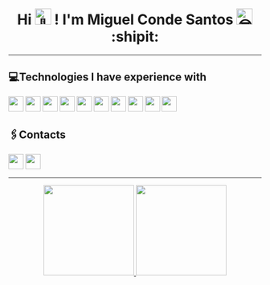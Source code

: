 <h1 align='center'>
  Hi
  <picture>
    <source srcset="https://fonts.gstatic.com/s/e/notoemoji/latest/1f44b/512.webp" type="image/webp">
    <img src="https://fonts.gstatic.com/s/e/notoemoji/latest/1f44b/512.gif" alt="👋" width="32" height="32">
  </picture>! 
  I'm Miguel Conde Santos 
  <picture>
    <source srcset="https://fonts.gstatic.com/s/e/notoemoji/latest/1f60e/512.webp" type="image/webp">
    <img src="https://fonts.gstatic.com/s/e/notoemoji/latest/1f60e/512.gif" alt="😎" width="32" height="32">
  </picture> :shipit:
</h1>
<hr>

## 💻Technologies I have experience with
<div>
<img src="https://img.shields.io/badge/Python-%238ec07c?style=flat-square&logo=python&logoColor=%23fe8019&labelColor=%23504945&color=%23504945"  height="30">
<img src="https://img.shields.io/badge/TypeScript-%238ec07c?style=flat-square&logo=typescript&logoColor=%23fe8019&labelColor=%23504945&color=%23504945" height="30">
<img src="https://img.shields.io/badge/JavaScript-%238ec07c?style=flat-square&logo=javascript&logoColor=%23fe8019&labelColor=%23504945&color=%23504945" height="30">
<img src="https://img.shields.io/badge/HTML5-%238ec07c?style=flat-square&logo=html5&logoColor=%23fe8019&labelColor=%23504945&color=%23504945" height="30">
<img src="https://img.shields.io/badge/CSS3-%238ec07c?style=flat-square&logo=css3&logoColor=%23fe8019&labelColor=%23504945&color=%23504945" height="30">
<img src="https://img.shields.io/badge/Flask-%238ec07c?style=flat-square&logo=flask&logoColor=%23fe8019&labelColor=%23504945&color=%23504945" height="30">
<img src="https://img.shields.io/badge/React-%238ec07c?style=flat-square&logo=react&logoColor=%23fe8019&labelColor=%23504945&color=%23504945" height="30">
<img src="https://img.shields.io/badge/Node.js-%238ec07c?style=flat-square&logo=node.js&logoColor=%23fe8019&labelColor=%23504945&color=%23504945" height="30">
<img src="https://img.shields.io/badge/MySQL-%238ec07c?style=flat-square&logo=MySQL&logoColor=%23fe8019&labelColor=%23504945&color=%23504945" height="30">
<img src="https://img.shields.io/badge/Amazon AWS-%238ec07c?style=flat-square&logo=amazonaws&logoColor=%23fe8019&labelColor=%23504945&color=%23504945" height="30">
</div>


## 🖇️Contacts
<a href="https://www.linkedin.com/mypreferences/d/categories/profile-visibility" target="_blank"><img src="https://img.shields.io/badge/LikedIn-%238ec07c?style=flat-square&logo=linkedin&logoColor=%23fe8019&labelColor=%23504945&color=%23504945" height="30"></a>
<a href="mailto:miguelconde121004@gmail.com" target="_blank"><img src="https://img.shields.io/badge/Email-%238ec07c?style=flat-square&logo=gmail&logoColor=%23fe8019&labelColor=%23504945&color=%23504945" height="30"></a>

<hr>
<div align='center'>
<a href="https://github.com/miguelcondesantos">
<img loading="lazy" height="180em" src="https://github-readme-stats.vercel.app/api/top-langs/?username=miguelcondesantos&layout=compact&langs_count=7&theme=gruvbox"/>
<img loading="lazy" height="180em" src="https://github-readme-stats.vercel.app/api?username=miguelcondesantos&show_icons=true&theme=gruvbox&include_all_commits=true&count_private=true"/>
</div>





